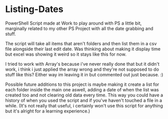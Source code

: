 # Listing-Dates
PowerShell Script made at Work to play around with PS a little bit, marginally related to my other PS Project with all the date grabbing and stuff.

The script will take all items that aren't folders and then list them in a csv file alongside their last edit date.
Was thinking about making it display time but excel was showing it weird so it stays like this for now.

I tried to work with Array's because i've never really done that but it didn't work, i think i just applied the array wrong
and they're not supposed to do stuff like this? Either way im leaving it in but commented out just because. :)

Possible future additions to this project is maybe making it create a list for each folder inside the main one aswell,
adding a date of when the list was created too and not clearing old data every time. This way you could have a history 
of when you used the script and if you've haven't touched a file in a while. 
(It's not really that useful, i certainly won't use this script for anything but it's alright for a learning experience.)

